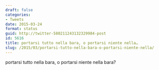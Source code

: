 ```yaml
---
draft: false
categories:
- Tweets
date: 2015-03-24
format: status
guid: http://twitter-580211243132329984-post
id: 5616
title: portarsi tutto nella bara, o portarsi niente nella…
slug: /2015/03/portarsi-tutto-nella-bara-o-portarsi-niente-nella/
---
```


portarsi tutto nella bara, o portarsi niente nella bara?
